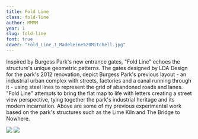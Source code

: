 ```yaml
---
title: Fold Line
class: fold-line
author: MMMM
year: 1
slug: fold-line
font: true
cover: "Fold_Line_1_Madeleine%20Mitchell.jpg"
---
```


Inspired by Burgess Park's new entrance gates, "Fold Line" echoes the structure's unique geometric patterns. The gates designed by LDA Design for the park's 2012 renovation, depict Burgess Park's previous layout - an industrial urban complex with streets, factories and a canal running through it - using steel lines to represent the grid of abandoned roads and lanes. "Fold Line" attempts to bring the flat map to life with letters creating a street view perspective, tying together the park's industrial heritage and its modern incarnation. Above are some of my previous experimental work based on the park's structures such as the Lime Kiln and The Bridge to Nowhere.  

![](/images/Fold_Line_1_Madeleine%20Mitchell.jpg)
![](/images/Fold_Line_2_Madeleine%20Mitchell.jpg)